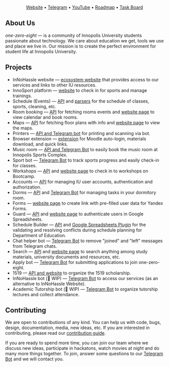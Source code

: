 <p align="center">
  <a href="https://innohassle.ru">Website</a> •
  <a href="https://t.me/one_zero_eight">Telegram</a> •
  <a href="https://www.youtube.com/@one-zero-eight">YouTube</a> •
  <a href="https://github.com/orgs/one-zero-eight/projects/11/views/1">Roadmap</a> •
  <a href="https://github.com/orgs/one-zero-eight/projects/4/views/8">Task Board</a>
</p>

## About Us

_one-zero-eight_ — is a community of Innopolis University students passionate about technology. We care about education we get, tools we use and place we live in.
Our mission is to create the perfect environment for student life at Innopolis University.

## Projects

- InNoHassle website — [ecosystem website](https://github.com/one-zero-eight/website) that provides access to our services and links to other IU resources.
- InnoSport platform — [website](https://github.com/one-zero-eight/sport) to check in for sports and manage trainings.
- Schedule (Events) — [API](https://github.com/one-zero-eight/events) and [parsers](https://github.com/one-zero-eight/parsers) for the schedule of classes, sports, cleaning, etc.
- Room booking — [API](https://github.com/one-zero-eight/room-booking) for fetching rooms events and [website page](https://github.com/one-zero-eight/website) to view calendar and book rooms.
- Maps — [API](https://github.com/one-zero-eight/maps) for fetching floor plans with info and [website page](https://github.com/one-zero-eight/website) to view the maps.
- Printers — [API and Telegram bot](https://github.com/one-zero-eight/printers) for printing and scanning via bot.
- Browser extension — [extension](https://github.com/one-zero-eight/browser-extension) for Moodle auto-login, materials download, and quick links.
- Music room — [API and Telegram Bot](https://github.com/one-zero-eight/music-room) to easily book the music room at Innopolis Sports Complex.
- Sport bot — [Telegram Bot](https://github.com/one-zero-eight/sport-bot) to track sports progress and easily check-in for classes.
- Workshops — [API](https://github.com/one-zero-eight/workshops) and [website page](https://github.com/one-zero-eight/website) to check in to workshops on Bootcamp.
- Accounts — [API](https://github.com/one-zero-eight/accounts) for managing IU user accounts, authentication and authorization.
- Dorms — [API](https://github.com/one-zero-eight/rooms) and [Telegram Bot](https://github.com/one-zero-eight/rooms-bot) for managing tasks in your dormitory room.
- Forms — [website page](https://github.com/one-zero-eight/website) to create link with pre-filled user data for Yandex Forms.
- Guard — [API](https://github.com/one-zero-eight/guard) and [website page](https://github.com/one-zero-eight/website) to authenticate users in Google Spreadsheets.
- Schedule Builder — [API](https://github.com/one-zero-eight/schedule-builder-backend) and [Google Spreadsheets Plugin](https://github.com/one-zero-eight/schedule-builder-frontend) for the validating and resolving conflicts during schedule planning for Department of Education.
- Chat helper bot — [Telegram Bot](https://github.com/one-zero-eight/chat-helper) to remove "joined" and "left" messages from Telegram chats.
- Search — [API](https://github.com/one-zero-eight/search) and [website page](https://github.com/one-zero-eight/website) to search anything among study materials, university documents and resources, etc.
- Apply bot — [Telegram Bot](https://github.com/one-zero-eight/apply-bot) for submitting applications to join one-zero-eight.
- 1519 — [API and website](https://github.com/one-zero-eight/1519) to organize the 1519 scholarship.
- InNoHassle bot (🚧 WIP) — [Telegram Bot](https://github.com/one-zero-eight/innohassle-bot) to access our services (as an alternative to InNoHassle Website).
- Academic Tutorship bot (🚧 WIP) — [Telegram Bot](https://github.com/one-zero-eight/academic-tutorship-bot) to organize tutorship lectures and collect attendance.

## Contributing

We are open to contributions of any kind.
You can help us with code, bugs, design, documentation, media, new ideas, etc.
If you are interested in contributing, please read our [contribution guide](https://github.com/one-zero-eight/.github/blob/main/CONTRIBUTING.md).

If you are ready to spend more time, you can join our team where we discuss new ideas, participate in hackatons, watch movies at night and do many more things together.
To join, answer some questions to our [Telegram Bot](https://t.me/one_zero_eight_bot) and we will contact you.
